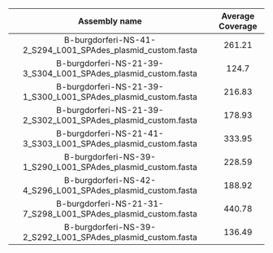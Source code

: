 |                                          Assembly name                                           |      Average Coverage      |
|:--------------------------------------------------------------------------------------------------:|:----------------------------:|
|                   B-burgdorferi-NS-41-2_S294_L001_SPAdes_plasmid_custom.fasta                    |           261.21           |
|                  B-burgdorferi-NS-21-39-3_S304_L001_SPAdes_plasmid_custom.fasta                  |           124.7            |
|                  B-burgdorferi-NS-21-39-1_S300_L001_SPAdes_plasmid_custom.fasta                  |           216.83           |
|                  B-burgdorferi-NS-21-39-2_S302_L001_SPAdes_plasmid_custom.fasta                  |           178.93           |
|                  B-burgdorferi-NS-21-41-3_S303_L001_SPAdes_plasmid_custom.fasta                  |           333.95           |
|                   B-burgdorferi-NS-39-1_S290_L001_SPAdes_plasmid_custom.fasta                    |           228.59           |
|                   B-burgdorferi-NS-42-4_S296_L001_SPAdes_plasmid_custom.fasta                    |           188.92           |
|                  B-burgdorferi-NS-21-31-7_S298_L001_SPAdes_plasmid_custom.fasta                  |           440.78           |
|                   B-burgdorferi-NS-39-2_S292_L001_SPAdes_plasmid_custom.fasta                    |           136.49           |
